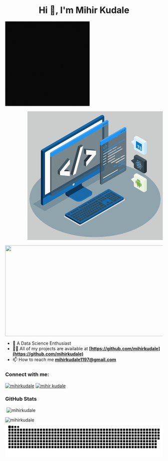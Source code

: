 <h1 align="center">Hi 👋, I'm Mihir Kudale</h1>
<p align="left">
  <img src="https://github.com/Wandrys-dev/Wandrys-dev/blob/main//D.gif">
</p><p align="right"><img src="https://github.com/itsdew/Live-in-Action/blob/main/Actions/techstack.gif">
</p>

<img align="center" height="290px" width="700px" src="https://static.wixstatic.com/media/3eee0b_bc230abd081f486f9f767abc7c674157~mv2.gif">

<p align="left">
 
- 🔭 A Data Science Enthusiast
- 👨‍💻 All of my projects are available at **[https://github.com/mihirkudale](https://github.com/mihirkudale)** 
- 📫 How to reach me **mihirkudale1197@gmail.com**

  
<!--  ### My Recent Certification :
  
<a target="IBM Data Science Certificate" href="https://www.coursera.org/account/accomplishments/professional-cert/VMVWAH6B7T7P"><img src="https://github.com/mihirkudale/mihirkudale/blob/main/assets/IBM%20Data%20Science%20Certificate.png" alt="IBM Certificate" width="300" height="220"></img></a><a target="Data Science Professional Certificate" href="https://www.credly.com/badges/36e4432a-25da-409a-90ef-2c4d9ccfaffb"><img src="https://github.com/mihirkudale/mihirkudale/blob/main/assets/Data%20Science%20Professional%20Certificate.png" alt="Data Science Professional Certificate" width="300" height="220"></img></a> -->

  
<h3 align="left">Connect with me:</h3>
<p align="left">

<a href="https://github.com/mihirkudale" target="blank"><img align="center" src="https://raw.githubusercontent.com/rahuldkjain/github-profile-readme-generator/master/src/images/icons/Social/github.svg" alt="mihirkudale" height="30" width="40" /></a>
<a href="https://www.linkedin.com/in/mihir-kudale-90091082/" target="blank"><img align="center" src="https://raw.githubusercontent.com/rahuldkjain/github-profile-readme-generator/master/src/images/icons/Social/linked-in-alt.svg" alt="mihir kudale" height="30" width="40" /></a>
  
  
### GitHub Stats

<p align="center">
<p>&nbsp;<img align="center" src="https://github-readme-stats.vercel.app/api?username=mihirkudale&show_icons=true&locale=en" alt="mihirkudale" /></p>
<p><img align="left" src="https://github-readme-streak-stats.herokuapp.com/?user=mihirkudale&" alt="mihirkudale" /></p>
<img src="https://github.com/mihirkudale/mihirkudale/blob/output/github-contribution-grid-snake.svg" alt="snake"></center>
</p>
